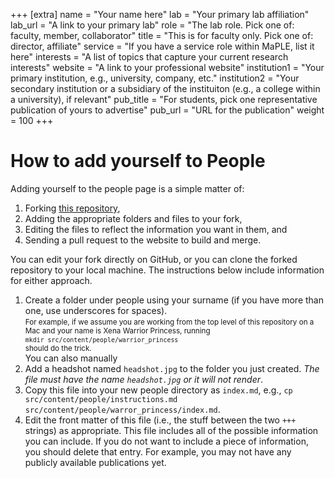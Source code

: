 +++
[extra]
name = "Your name here"
lab = "Your primary lab affiliation"
lab_url = "A link to your primary lab"
role = "The lab role. Pick one of: faculty, member, collaborator"
title = "This is for faculty only. Pick one of: director, affiliate"
service = "If you have a service role within MaPLE, list it here"
interests = "A list of topics that capture your current research interests"
website = "A link to your professional website"
institution1 = "Your primary institution, e.g., university, company, etc."
institution2 = "Your secondary institution or a subsidiary of the instituiton (e.g., a college within a university), if relevant"
pub_title = "For students, pick one representative publication of yours to advertise"
pub_url = "URL for the publication"
weight = 100
+++

# How to add yourself to People

Adding yourself to the people page is a simple matter of: 

1. Forking [this repository](https://github.com/uvm-maple/uvm-maple.github.io),
1. Adding the appropriate folders and files to your fork,
2. Editing the files to reflect the information you want in them, and
3. Sending a pull request to the website to build and merge.

You can edit your fork directly on GitHub, or you can clone the forked repository to your local machine. The instructions below include information for either approach. 

<div class="long">

1. Create a folder under people using your surname (if you have more than one, use underscores for spaces). <br/><small> For example, if we assume you are working from the top level of this repository on a Mac and your name is Xena Warrior Princess, running <br/>`mkdir src/content/people/warrior_princess`<br/> should do the trick.</small><br/> You can also manually 
3. Add a headshot named `headshot.jpg` to the folder you just created. _The file must have the name `headshot.jpg` or it will not render_. 
2. Copy this file into your new people directory as `index.md`, e.g., `cp src/content/people/instructions.md src/content/people/warror_princess/index.md`.
3. Edit the front matter of this file (i.e., the stuff between the two `+++` strings) as appropriate. This file includes all of the possible information you can include. If you do not want to include a piece of information, you should delete that entry. For example, you may not have any publicly available publications yet. 

</div>


